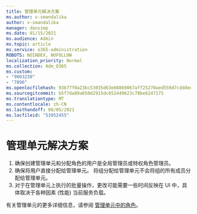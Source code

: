 ```yaml
---
title: 管理单元解决方案
ms.author: v-smandalika
author: v-smandalika
manager: dansimp
ms.date: 01/15/2021
ms.audience: Admin
ms.topic: article
ms.service: o365-administration
ROBOTS: NOINDEX, NOFOLLOW
localization_priority: Normal
ms.collection: Adm_O365
ms.custom:
- "9003230"
- "7896"
ms.openlocfilehash: 93b77f0a23bc53035d63e08869067aff25270aed559d7cddded04aaa92285302
ms.sourcegitcommit: b5f7da89a650d2915dc652449623c78be6247175
ms.translationtype: MT
ms.contentlocale: zh-CN
ms.lasthandoff: 08/05/2021
ms.locfileid: "53952455"
---
```

# <a name="administrative-unit-solution"></a>管理单元解决方案

1. 确保创建管理单元和分配角色的用户是全局管理员或特权角色管理员。
2. 确保将用户直接分配给管理单元。 将组分配给管理单元不会将组的所有成员分配给管理单元。
3. 对于在管理单元上执行的批量操作，更改可能需要一些时间反映在 UI 中，具体取决于各种因素 (性能) 当前服务负载。

有关管理单元的更多详细信息，请参阅 [管理单元中的角色](https://docs.microsoft.com/azure/active-directory/roles/administrative-units)。
